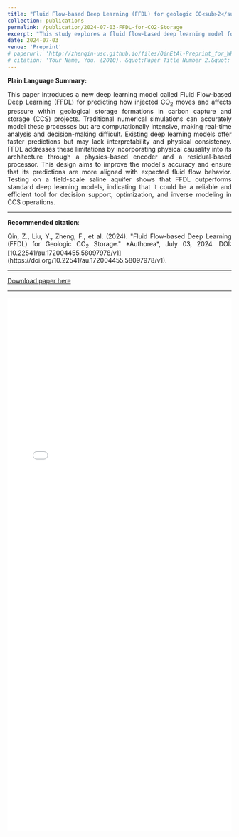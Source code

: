 ```yaml
---
title: "Fluid Flow-based Deep Learning (FFDL) for geologic CO<sub>2</sub> Storage"
collection: publications
permalink: /publication/2024-07-03-FFDL-for-CO2-Storage
excerpt: "This study explores a fluid flow-based deep learning model for predicting CO<sub>2</sub> storage dynamics in geologic formations, enhancing spatiotemporal prediction accuracy."
date: 2024-07-03
venue: 'Preprint'
# paperurl: 'http://zhenqin-usc.github.io/files/QinEtAl-Preprint_for_WRR_2024-FFDL_for_GCS_Spatiotemporal_Prediction.pdf'
# citation: 'Your Name, You. (2010). &quot;Paper Title Number 2.&quot; <i>Journal 1</i>. 1(2).'
---
```


**Plain Language Summary:**
<div style="text-align: justify;">
This paper introduces a new deep learning model called Fluid Flow-based Deep Learning (FFDL) for predicting how injected CO<sub>2</sub> moves and affects pressure within geological storage formations in carbon capture and storage (CCS) projects. Traditional numerical simulations can accurately model these processes but are computationally intensive, making real-time analysis and decision-making difficult. Existing deep learning models offer faster predictions but may lack interpretability and physical consistency. FFDL addresses these limitations by incorporating physical causality into its architecture through a physics-based encoder and a residual-based processor. This design aims to improve the model's accuracy and ensure that its predictions are more aligned with expected fluid flow behavior. Testing on a field-scale saline aquifer shows that FFDL outperforms standard deep learning models, indicating that it could be a reliable and efficient tool for decision support, optimization, and inverse modeling in CCS operations.
</div>

---

**Recommended citation**:  
<div style="text-align: justify;">
Qin, Z., Liu, Y., Zheng, F., et al. (2024). "Fluid Flow-based Deep Learning (FFDL) for Geologic CO<sub>2</sub> Storage." *Authorea*, July 03, 2024. DOI: [10.22541/au.172004455.58097978/v1](https://doi.org/10.22541/au.172004455.58097978/v1).
</div>

---

[Download paper here](http://zhenqin-usc.github.io/files/QinEtAl-Preprint_for_WRR_2024-FFDL_for_GCS_Spatiotemporal_Prediction.pdf)

---
<iframe src="/files/QinEtAl-Preprint_for_WRR_2024-FFDL_for_GCS_Spatiotemporal_Prediction.pdf" width="100%" height="1200px" style="border: none;"></iframe>

